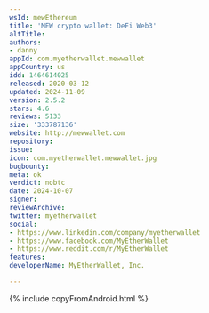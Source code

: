 ```yaml
---
wsId: mewEthereum
title: 'MEW crypto wallet: DeFi Web3'
altTitle: 
authors:
- danny
appId: com.myetherwallet.mewwallet
appCountry: us
idd: 1464614025
released: 2020-03-12
updated: 2024-11-09
version: 2.5.2
stars: 4.6
reviews: 5133
size: '333787136'
website: http://mewwallet.com
repository: 
issue: 
icon: com.myetherwallet.mewwallet.jpg
bugbounty: 
meta: ok
verdict: nobtc
date: 2024-10-07
signer: 
reviewArchive: 
twitter: myetherwallet
social:
- https://www.linkedin.com/company/myetherwallet
- https://www.facebook.com/MyEtherWallet
- https://www.reddit.com/r/MyEtherWallet
features: 
developerName: MyEtherWallet, Inc.

---
```


{% include copyFromAndroid.html %}